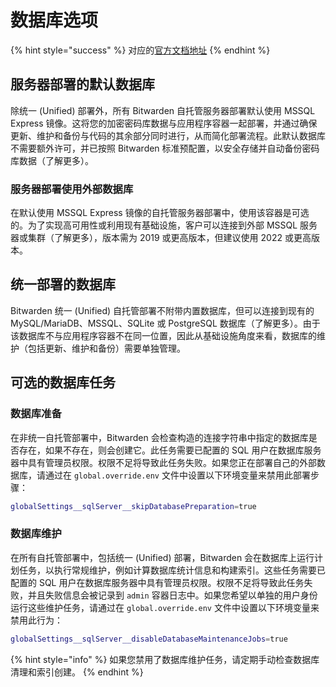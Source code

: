 # 数据库选项

{% hint style="success" %}
对应的[官方文档地址](https://bitwarden.com/help/database-options/)
{% endhint %}

## 服务器部署的默认数据库 <a href="#default-database-for-server-deployments" id="default-database-for-server-deployments"></a>

除统一 (Unified) 部署外，所有 Bitwarden 自托管服务器部署默认使用 MSSQL Express 镜像。这将您的加密密码库数据与应用程序容器一起部署，并通过确保更新、维护和备份与代码的其余部分同时进行，从而简化部署流程。此默认数据库不需要额外许可，并已按照 Bitwarden 标准预配置，以安全存储并自动备份密码库数据（了解更多）。

### 服务器部署使用外部数据库 <a href="#using-an-external-database-for-server-deployments" id="using-an-external-database-for-server-deployments"></a>

在默认使用 MSSQL Express 镜像的自托管服务器部署中，使用该容器是可选的。为了实现高可用性或利用现有基础设施，客户可以连接到外部 MSSQL 服务器或集群（了解更多），版本需为 2019 或更高版本，但建议使用 2022 或更高版本。

## 统一部署的数据库 <a href="#databases-for-unified-deployments" id="databases-for-unified-deployments"></a>

Bitwarden 统一 (Unified) 自托管部署不附带内置数据库，但可以连接到现有的 MySQL/MariaDB、MSSQL、SQLite 或 PostgreSQL 数据库（了解更多）。由于该数据库不与应用程序容器不在同一位置，因此从基础设施角度来看，数据库的维护（包括更新、维护和备份）需要单独管理。

## 可选的数据库任务 <a href="#optional-database-jobs" id="optional-database-jobs"></a>

### 数据库准备 <a href="#database-preparation" id="database-preparation"></a>

在非统一自托管部署中，Bitwarden 会检查构造的连接字符串中指定的数据库是否存在，如果不存在，则会创建它。此任务需要已配置的 SQL 用户在数据库服务器中具有管理员权限。权限不足将导致此任务失败。如果您正在部署自己的外部数据库，请通过在 `global.override.env` 文件中设置以下环境变量来禁用此部署步骤：

```bash
globalSettings__sqlServer__skipDatabasePreparation=true
```

### 数据库维护 <a href="#database-maintenance" id="database-maintenance"></a>

在所有自托管部署中，包括统一 (Unified) 部署，Bitwarden 会在数据库上运行计划任务，以执行常规维护，例如计算数据库统计信息和构建索引。这些任务需要已配置的 SQL 用户在数据库服务器中具有管理员权限。权限不足将导致此任务失败，并且失败信息会被记录到 `admin` 容器日志中。如果您希望以单独的用户身份运行这些维护任务，请通过在 `global.override.env` 文件中设置以下环境变量来禁用此行为：

```bash
globalSettings__sqlServer__disableDatabaseMaintenanceJobs=true
```

{% hint style="info" %}
如果您禁用了数据库维护任务，请定期手动检查数据库清理和索引创建。
{% endhint %}
